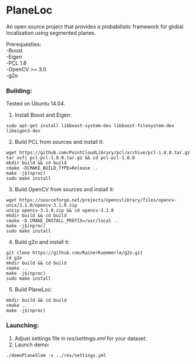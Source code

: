# PlaneLoc

An open source project that provides a probabilistic framework
for global localization using segmented planes.

Prerequesties:  
-Boost  
-Eigen  
-PCL 1.8  
-OpenCV >= 3.0  
-g2o

### Building:  

Tested on Ubuntu 14.04.  
1. Install Boost and Eigen:
```commandline
sudo apt-get install libboost-system-dev libboost-filesystem-dev libeigen3-dev
```
2. Build PCL from sources and install it:
```commandline
wget https://github.com/PointCloudLibrary/pcl/archive/pcl-1.8.0.tar.gz
tar xvfj pcl-pcl-1.8.0.tar.gz && cd pcl-pcl-1.8.0
mkdir build && cd build
cmake -DCMAKE_BUILD_TYPE=Release ..
make -j$(nproc)
sudo make install
```
3. Build OpenCV from sources and install it:
```commandline
wget https://sourceforge.net/projects/opencvlibrary/files/opencv-unix/3.1.0/opencv-3.1.0.zip
unzip opencv-3.1.0.zip && cd opencv-3.1.0
mkdir build && cd build
cmake -D CMAKE_INSTALL_PREFIX=/usr/local ..
make -j$(nproc)
sudo make install
```
4. Build g2o and install it:
```commandline
git clone https://github.com/RainerKuemmerle/g2o.git
cd g2o
mkdir build && cd build
cmake ..
make -j$(nproc)
sudo make install
```
5. Build PlaneLoc:
```commandline
mkdir build && cd build
cmake ..
make -j$(nproc)
```

### Launching:  

1. Adjust settings file in _res/settings.xml_ for your dataset.  
2. Launch demo:

```commandline
./demoPlaneSlam -s ../res/settings.yml
```